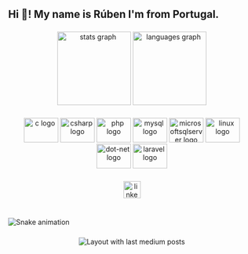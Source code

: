 <h2 align="left">Hi 👋! My name is Rúben I'm from Portugal.</h2>

###

<div align="center">
  <img src="https://github-readme-stats.vercel.app/api?hide_title=false&hide_rank=false&show_icons=true&include_all_commits=true&count_private=true&disable_animations=false&theme=dracula&locale=en&hide_border=false&username=RubenTeles" height="150" alt="stats graph"  />
  <img src="https://github-readme-stats.vercel.app/api/top-langs?locale=en&hide_title=false&layout=compact&card_width=320&langs_count=5&theme=dracula&hide_border=false&username=RubenTeles" height="150" alt="languages graph"  />
</div>

###

<div align="center">
  <img src="https://cdn.jsdelivr.net/gh/devicons/devicon/icons/c/c-original.svg" height="50" width="70" alt="c logo"  />
  <img src="https://cdn.jsdelivr.net/gh/devicons/devicon/icons/csharp/csharp-original.svg" height="50" width="70" alt="csharp logo"  />
  <img src="https://cdn.jsdelivr.net/gh/devicons/devicon/icons/php/php-original.svg" height="50" width="70" alt="php logo"  />
  <img src="https://cdn.jsdelivr.net/gh/devicons/devicon/icons/mysql/mysql-original.svg" height="50" width="70" alt="mysql logo"  />
  <img src="https://cdn.jsdelivr.net/gh/devicons/devicon/icons/microsoftsqlserver/microsoftsqlserver-plain.svg" height="50" width="70" alt="microsoftsqlserver logo"  />
  <img src="https://cdn.jsdelivr.net/gh/devicons/devicon/icons/linux/linux-original.svg" height="50" width="70" alt="linux logo"  />
  <img src="https://cdn.jsdelivr.net/gh/devicons/devicon/icons/dot-net/dot-net-original.svg" height="50" width="70" alt="dot-net logo"  />
  <img src="https://cdn.jsdelivr.net/gh/devicons/devicon/icons/laravel/laravel-plain.svg" height="50" width="70" alt="laravel logo"  />
</div>

###

<div align="center">
  <a href="https://www.linkedin.com/in/ruben-teles/" target="_blank">
    <img src="https://img.shields.io/static/v1?message=ruben-teles&logo=linkedin&label=LinkedIn/&color=284974&logoColor=white&labelColor=0077B5&style=for-the-badge" height="35" alt="linkedin logo"  />
  </a>
</div>

###

<br clear="both">

<img href="https://raw.githubusercontent.com/undefined/undefined/blob/output/snake.svg" alt="Snake animation" />

###

<div align="center">
  <img src="https://github-read-medium-git-main.pahlevikun.vercel.app/latest?limit=5&username=RubenTeles&theme=dracula" alt="Layout with last medium posts"  />
</div>

###
